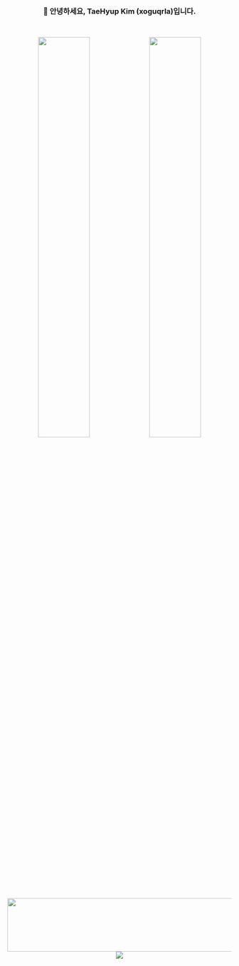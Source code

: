 <div align="center">

  ### 👋 안녕하세요, TaeHyup Kim (xoguqrla)입니다.
  <br>
  
  <img src="https://github-readme-stats.vercel.app/api?username=xoguqrla&show_icons=true&theme=graywhite" width="48%"/>&nbsp;
  <img src="https://github-readme-stats.vercel.app/api/top-langs/?username=xoguqrla&layout=compact&theme=graywhite" width="48%"/>
  
  <br><br>

  <a href="https://github.com/git-goods/gitanimals"> 
    <img src="https://render.gitanimals.org/lines/xoguqrla?pet-id=1" width="1000" height="120"/> 
  </a>
  
  <br>

  <img src="https://hits.seeyoufarm.com/api/count/incr/badge.svg?url=https%3A%2F%2Fgithub.com%2Fxoguqrla&count_bg=%2379C83D&title_bg=%23555555&icon=&icon_color=%23E7E7E7&title=hits&edge_flat=false"/>

</div>
